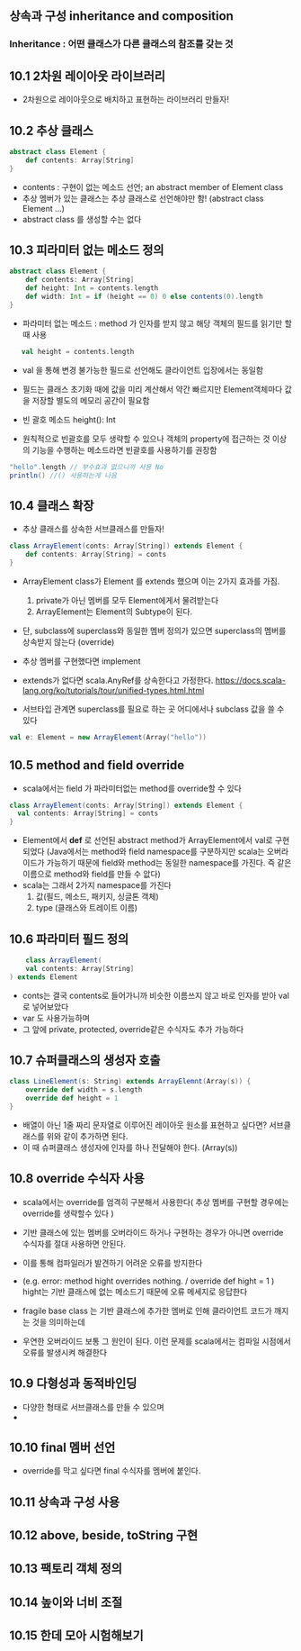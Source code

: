 ## 상속과 구성 inheritance and composition

### Inheritance : 어떤 클래스가 다른 클래스의 참조를 갖는 것 

## 10.1 2차원 레이아웃 라이브러리 
* 2차원으로 레이아웃으로 배치하고 표현하는 라이브러리 만들자!

## 10.2 추상 클래스 

```scala
abstract class Element {
    def contents: Array[String]
}
``` 
* contents : 구현이 없는 메소드 선언; an abstract member of Element class
* 추상 멤버가 있는 클래스는 추상 클래스로 선언해야만 함! (abstract class Element ...)
* abstract class 를 생성할 수는 없다 

## 10.3 피라미터 없는 메소드 정의 

```scala
abstract class Element {
    def contents: Array[String]
    def height: Int = contents.length 
    def width: Int = if (height == 0) 0 else contents(0).length
}
```

* 파라미터 없는 메소드 : method 가 인자를 받지 않고 해당 객체의 필드를 읽기만 할 때 사용 
```scala
   val height = contents.length 
```
* val 을 통해 변경 불가능한 필드로 선언해도 클라이언트 입장에서는 동일함
* 필드는 클래스 초기화 때에 값을 미리 계산해서 약간 빠르지만 Element객체마다 값을 저장할 별도의 메모리 공간이 필요함 


* 빈 괄호 메소드 height(): Int
* 원칙적으로 빈괄호를 모두 생략할 수 있으나 객체의 property에 접근하는 것 이상의 기능을 수행하는 메소드라면 빈괄호를 사용하기를 권장함 

```scala
"hello".length // 부수효과 없으니까 사용 No
println() //() 사용하는게 나음
``` 

## 10.4 클래스 확장 
* 추상 클래스를 상속한 서브클래스를 만들자!
```scala
class ArrayElement(conts: Array[String]) extends Element {
    def contents: Array[String] = conts
}
```
* ArrayElement class가 Element 를 extends 했으며 이는 2가지 효과를 가짐. 
  1) private가 아닌 멤버를 모두 Element에게서 물려받는다
  2) ArrayElement는 Element의 Subtype이 된다.

* 단, subclass에 superclass와 동일한 멤버 정의가 있으면 superclass의 멤버를 상속받지 않는다 (override)
* 추상 멤버를 구현했다면 implement  
* extends가 없다면 scala.AnyRef를 상속한다고 가정한다. https://docs.scala-lang.org/ko/tutorials/tour/unified-types.html.html
* 서브타입 관계면 superclass를 필요로 하는 곳 어디에서나 subclass 값을 쓸 수 있다
```scala
val e: Element = new ArrayElement(Array("hello"))
```

## 10.5 method and field override 
* scala에서는 field 가 파라미터없는 method를 override할 수 있다
```scala
class ArrayElement(conts: Array[String]) extends Element {
  val contents: Array[String] = conts
}
```
* Element에서 **def** 로 선언된 abstract method가 ArrayElement에서 val로 구현되었다 (Java에서는 method와 field namespace를 구분하지만 scala는 오버라이드가 가능하기 때문에 field와 method는 동일한 namespace를 가진다. 즉 같은 이름으로 method와 field를 만들 수 앖다)
* scala는 그래서 2가지 namespace를 가진다
  1) 값(필드, 메소드, 패키지, 싱글톤 객체)
  2) type (클래스와 트레이트 이름)


## 10.6 파라미터 필드 정의

```scala
    class ArrayElement(
    val contents: Array[String]
) extends Element
``` 
* conts는 결국 contents로 들어가니까 비슷한 이름쓰지 않고 바로 인자를 받아 val로 넣어보았다
* var 도 사용가능하며
* 그 앞에 private, protected, override같은 수식자도 추가 가능하다


## 10.7 슈퍼클래스의 생성자 호출 
```scala
class LineElement(s: String) extends ArrayElemnt(Array(s)) {
    override def width = s.length
    override def height = 1 
}
``` 
* 배열이 아닌 1줄 짜리 문자열로 이루어진 레이아웃 원소를 표현하고 싶다면? 서브클래스를 위와 같이 추가하면 된다.
* 이 때 슈퍼클래스 생성자에 인자를 하나 전달해야 한다. (Array(s))

## 10.8 override 수식자 사용 
* scala에서는 override를 엄격히 구분해서 사용한다( 추상 멤버를 구현할 경우에는 override를 생략할수 있다 )  
* 기반 클래스에 있는 멤버를 오버라이드 하거나 구현하는 경우가 아니면 override 수식자를 절대 사용하면 안된다.
* 이를 통해 컴파일러가 발견하기 어려운 오류를 방지한다 
* (e.g. error: method hight overrides nothing. / override def hight = 1 ) hight는 기반 클래스에 없는 메소드기 때문에 오류 메세지로 응답한다

* fragile base class 는 기반 클래스에 추가한 멤버로 인해 클라이언트 코드가 깨지는 것을 의미하는데 
* 우연한 오버라이드 보통 그 원인이 된다. 이런 문제를 scala에서는 컴파일 시점에서 오류를 발생시켜 해결한다 

## 10.9 다형성과 동적바인딩 
* 다양한 형태로 서브클래스를 만들 수 있으며
* 

## 10.10 final 멤버 선언
* override를 막고 싶다면 final 수식자를 멤버에 붙인다. 

## 10.11 상속과 구성 사용

## 10.12 above, beside, toString 구현 
## 10.13 팩토리 객체 정의 
## 10.14 높이와 너비 조절 
## 10.15 한데 모아 시험해보기 






